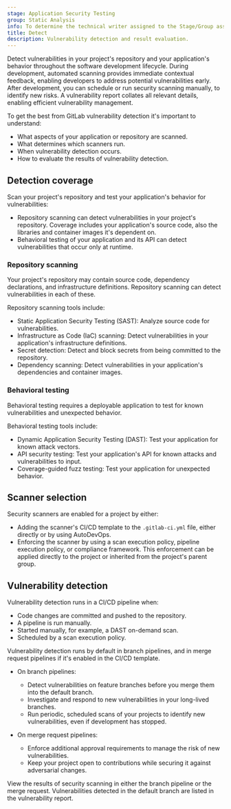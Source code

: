 ```yaml
---
stage: Application Security Testing
group: Static Analysis
info: To determine the technical writer assigned to the Stage/Group associated with this page, see https://handbook.gitlab.com/handbook/product/ux/technical-writing/#assignments
title: Detect
description: Vulnerability detection and result evaluation.
---
```


Detect vulnerabilities in your project's repository and your application's behavior throughout the
software development lifecycle. During development, automated scanning provides immediate contextual
feedback, enabling developers to address potential vulnerabilities early. After development, you can
schedule or run security scanning manually, to identify new risks. A vulnerability report collates
all relevant details, enabling efficient vulnerability management.

To get the best from GitLab vulnerability detection it's important to understand:

- What aspects of your application or repository are scanned.
- What determines which scanners run.
- When vulnerability detection occurs.
- How to evaluate the results of vulnerability detection.

## Detection coverage

Scan your project's repository and test your application's behavior for vulnerabilities:

- Repository scanning can detect vulnerabilities in your project's repository. Coverage includes
  your application's source code, also the libraries and container images it's dependent on.
- Behavioral testing of your application and its API can detect vulnerabilities that occur only at
  runtime.

### Repository scanning

Your project's repository may contain source code, dependency declarations, and infrastructure
definitions. Repository scanning can detect vulnerabilities in each of these.

Repository scanning tools include:

- Static Application Security Testing (SAST): Analyze source code for vulnerabilities.
- Infrastructure as Code (IaC) scanning: Detect vulnerabilities in your application's infrastructure
  definitions.
- Secret detection: Detect and block secrets from being committed to the repository.
- Dependency scanning: Detect vulnerabilities in your application's dependencies and container
  images.

### Behavioral testing

Behavioral testing requires a deployable application to test for known vulnerabilities and
unexpected behavior.

Behavioral testing tools include:

- Dynamic Application Security Testing (DAST): Test your application for known attack vectors.
- API security testing: Test your application's API for known attacks and vulnerabilities to input.
- Coverage-guided fuzz testing: Test your application for unexpected behavior.

## Scanner selection

Security scanners are enabled for a project by either:

- Adding the scanner's CI/CD template to the `.gitlab-ci.yml` file, either directly or by using
  AutoDevOps.
- Enforcing the scanner by using a scan execution policy, pipeline execution policy, or
  compliance framework. This enforcement can be applied directly to the project or inherited from
  the project's parent group.

## Vulnerability detection

Vulnerability detection runs in a CI/CD pipeline when:

- Code changes are committed and pushed to the repository.
- A pipeline is run manually.
- Started manually, for example, a DAST on-demand scan.
- Scheduled by a scan execution policy.

Vulnerability detection runs by default in branch pipelines, and in merge request pipelines if it's
enabled in the CI/CD template.

- On branch pipelines:

  - Detect vulnerabilities on feature branches before you merge them into the default branch.
  - Investigate and respond to new vulnerabilities in your long-lived branches.
  - Run periodic, scheduled scans of your projects to identify new vulnerabilities, even if development has stopped.

- On merge request pipelines:

  - Enforce additional approval requirements to manage the risk of new vulnerabilities.
  - Keep your project open to contributions while securing it against adversarial changes.

View the results of security scanning in either the branch pipeline or the merge request.
Vulnerabilities detected in the default branch are listed in the vulnerability report.
